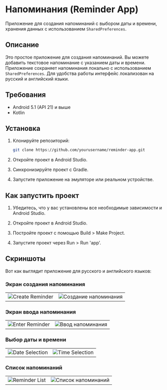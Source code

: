 # Напоминания (Reminder App)

Приложение для создания напоминаний с выбором даты и времени, хранения данных с использованием `SharedPreferences`.

## Описание

Это простое приложение для создания напоминаний. Вы можете добавить текстовое напоминание с указанием даты и времени. Приложение сохраняет напоминания локально с использованием `SharedPreferences`. Для удобства работы интерфейс локализован на русский и английский языки.

## Требования

- Android 5.1 (API 21) и выше
- Kotlin

## Установка

1. Клонируйте репозиторий:

   ```bash
   git clone https://github.com/yourusername/reminder-app.git

2. Откройте проект в Android Studio.

3. Синхронизируйте проект с Gradle.

4. Запустите приложение на эмуляторе или реальном устройстве.

## Как запустить проект

1. Убедитесь, что у вас установлены все необходимые зависимости и Android Studio.

2. Откройте проект в Android Studio.

3. Постройте проект с помощью Build > Make Project.

4. Запустите проект через Run > Run 'app'.

## Скриншоты
Вот как выглядит приложение для русского и английского языков:
### Экран создания напоминания
|               |               |
|---------------|---------------|
| ![Create Reminder](https://github.com/fpmi-pmvs2025/pmvs11a-test-assingment-tulenAlina/blob/e73a0b5b2853d63d044fab8d54c309f39c19304f/screenshots/create_reminder_en.png) | ![Создание напоминания](https://github.com/fpmi-pmvs2025/pmvs11a-test-assingment-tulenAlina/blob/ff438ec975c22294da420aabca05adc059b31f2a/screenshots/create_reminder_ru.png) |
### Экран ввода напоминания
|               |               |
|---------------|---------------|
| ![Enter Reminder](https://github.com/fpmi-pmvs2025/pmvs11a-test-assingment-tulenAlina/blob/ff438ec975c22294da420aabca05adc059b31f2a/screenshots/add_reminder_en.png) | ![Ввод напоминания](https://github.com/fpmi-pmvs2025/pmvs11a-test-assingment-tulenAlina/blob/ff438ec975c22294da420aabca05adc059b31f2a/screenshots/add_reminder_ru.png) |
### Выбор даты и времени
|               |               |
|---------------|---------------|
| ![Date Selection](https://github.com/fpmi-pmvs2025/pmvs11a-test-assingment-tulenAlina/blob/ff438ec975c22294da420aabca05adc059b31f2a/screenshots/date_selection.png) | ![Time Selection](https://github.com/fpmi-pmvs2025/pmvs11a-test-assingment-tulenAlina/blob/ff438ec975c22294da420aabca05adc059b31f2a/screenshots/time_selection.png) |
### Список напоминаний
|               |               |
|---------------|---------------|
| ![Reminder List](https://github.com/fpmi-pmvs2025/pmvs11a-test-assingment-tulenAlina/blob/ff438ec975c22294da420aabca05adc059b31f2a/screenshots/list_of_notes_en.png) | ![Список напоминаний](https://github.com/fpmi-pmvs2025/pmvs11a-test-assingment-tulenAlina/blob/ff438ec975c22294da420aabca05adc059b31f2a/screenshots/list_of_notes_ru.png) |

